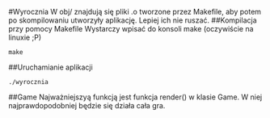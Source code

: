 #Wyrocznia
W obj/ znajdują się pliki .o tworzone przez Makefile, aby potem po skompilowaniu utworzyły aplikację. Lepiej ich nie ruszać.
##Kompilacja przy pomocy Makefile
Wystarczy wpisać do konsoli make (oczywiście na linuxie ;P)

```
make
```
##Uruchamianie aplikacji

```
./wyrocznia
```

##Game
Najważniejszyą funkcją jest funkcja render() w klasie Game. W niej najprawdopodobniej będzie się działa cała gra.
